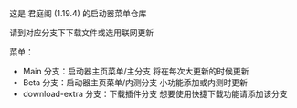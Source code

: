 这是 君庭阁 (1.19.4) 的启动器菜单仓库

请到对应分支下下载文件或选用联网更新

菜单：

- Main 分支：启动器主页菜单/主分支 将在每次大更新的时候更新
- Beta 分支：启动器主页菜单/内测分支 小功能添加或内测时更新
- download-extra 分支：下载插件分支 想要使用快捷下载功能请添加该分支